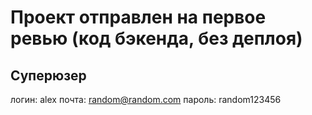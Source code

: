 # Проект отправлен на первое ревью (код бэкенда, без деплоя)

## Суперюзер 

логин: alex
почта: random@random.com
пароль: random123456